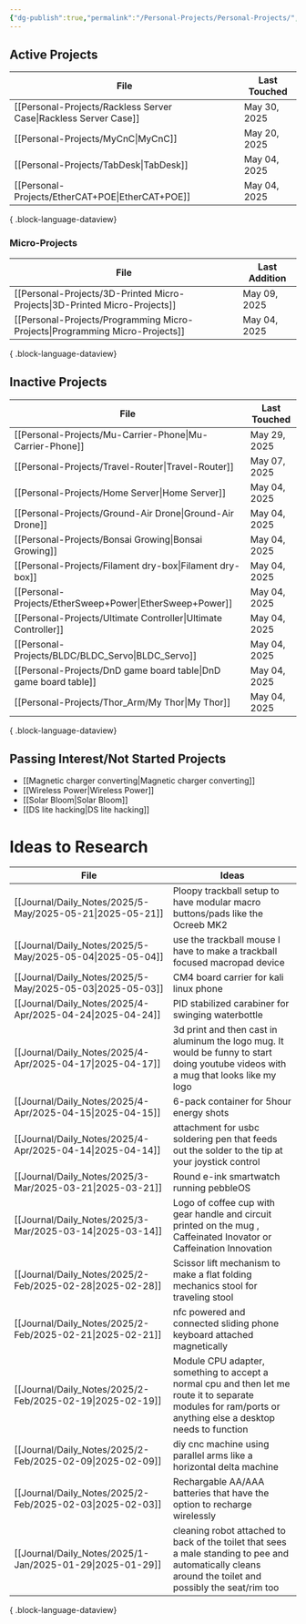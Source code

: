 ```yaml
---
{"dg-publish":true,"permalink":"/Personal-Projects/Personal-Projects/","tags":["directory"]}
---
```



## Active Projects
| File                                                                | Last Touched |
| ------------------------------------------------------------------- | ------------ |
| [[Personal-Projects/Rackless Server Case\|Rackless Server Case]] | May 30, 2025 |
| [[Personal-Projects/MyCnC\|MyCnC]]                               | May 20, 2025 |
| [[Personal-Projects/TabDesk\|TabDesk]]                           | May 04, 2025 |
| [[Personal-Projects/EtherCAT+POE\|EtherCAT+POE]]                 | May 04, 2025 |

{ .block-language-dataview}
### Micro-Projects 
| File                                                                            | Last Addition |
| ------------------------------------------------------------------------------- | ------------- |
| [[Personal-Projects/3D-Printed Micro-Projects\|3D-Printed Micro-Projects]]   | May 09, 2025  |
| [[Personal-Projects/Programming Micro-Projects\|Programming Micro-Projects]] | May 04, 2025  |

{ .block-language-dataview}

## Inactive Projects
| File                                                                | Last Touched |
| ------------------------------------------------------------------- | ------------ |
| [[Personal-Projects/Mu-Carrier-Phone\|Mu-Carrier-Phone]]         | May 29, 2025 |
| [[Personal-Projects/Travel-Router\|Travel-Router]]               | May 07, 2025 |
| [[Personal-Projects/Home Server\|Home Server]]                   | May 04, 2025 |
| [[Personal-Projects/Ground-Air Drone\|Ground-Air Drone]]         | May 04, 2025 |
| [[Personal-Projects/Bonsai Growing\|Bonsai Growing]]             | May 04, 2025 |
| [[Personal-Projects/Filament dry-box\|Filament dry-box]]         | May 04, 2025 |
| [[Personal-Projects/EtherSweep+Power\|EtherSweep+Power]]         | May 04, 2025 |
| [[Personal-Projects/Ultimate Controller\|Ultimate Controller]]   | May 04, 2025 |
| [[Personal-Projects/BLDC/BLDC_Servo\|BLDC_Servo]]                | May 04, 2025 |
| [[Personal-Projects/DnD game board table\|DnD game board table]] | May 04, 2025 |
| [[Personal-Projects/Thor_Arm/My Thor\|My Thor]]                  | May 04, 2025 |

{ .block-language-dataview}

## Passing Interest/Not Started Projects
- [[Magnetic charger converting\|Magnetic charger converting]] 
- [[Wireless Power\|Wireless Power]]
- [[Solar Bloom\|Solar Bloom]]
- [[DS lite hacking\|DS lite hacking]]

# Ideas to Research 
| File                                                         | Ideas                                                                                                                                                        |
| ------------------------------------------------------------ | ------------------------------------------------------------------------------------------------------------------------------------------------------------ |
| [[Journal/Daily_Notes/2025/5-May/2025-05-21\|2025-05-21]] | Ploopy trackball setup to have modular macro buttons/pads like the Ocreeb MK2                                                                                |
| [[Journal/Daily_Notes/2025/5-May/2025-05-04\|2025-05-04]] | use the trackball mouse I have to make a trackball focused macropad device                                                                                   |
| [[Journal/Daily_Notes/2025/5-May/2025-05-03\|2025-05-03]] | CM4 board carrier for kali linux phone                                                                                                                       |
| [[Journal/Daily_Notes/2025/4-Apr/2025-04-24\|2025-04-24]] | PID stabilized carabiner for swinging waterbottle                                                                                                            |
| [[Journal/Daily_Notes/2025/4-Apr/2025-04-17\|2025-04-17]] | 3d print and then cast in aluminum the logo mug. It would be funny to start doing youtube videos with a mug that looks like my logo                          |
| [[Journal/Daily_Notes/2025/4-Apr/2025-04-15\|2025-04-15]] | 6-pack container for 5hour energy shots                                                                                                                      |
| [[Journal/Daily_Notes/2025/4-Apr/2025-04-14\|2025-04-14]] | attachment for usbc soldering pen that feeds out the solder to the tip at your joystick control                                                              |
| [[Journal/Daily_Notes/2025/3-Mar/2025-03-21\|2025-03-21]] | Round e-ink smartwatch running pebbleOS                                                                                                                      |
| [[Journal/Daily_Notes/2025/3-Mar/2025-03-14\|2025-03-14]] | Logo of coffee cup with gear handle and circuit printed on the mug , Caffeinated Inovator or Caffeination Innovation                                         |
| [[Journal/Daily_Notes/2025/2-Feb/2025-02-28\|2025-02-28]] | Scissor lift mechanism to make a flat folding mechanics stool for traveling stool                                                                            |
| [[Journal/Daily_Notes/2025/2-Feb/2025-02-21\|2025-02-21]] | nfc powered and connected sliding phone keyboard attached magnetically                                                                                       |
| [[Journal/Daily_Notes/2025/2-Feb/2025-02-19\|2025-02-19]] | Module CPU adapter, something to accept a normal cpu and then let me route it to separate modules for ram/ports or anything else a desktop needs to function |
| [[Journal/Daily_Notes/2025/2-Feb/2025-02-09\|2025-02-09]] | diy cnc machine using parallel arms like a horizontal delta machine                                                                                          |
| [[Journal/Daily_Notes/2025/2-Feb/2025-02-03\|2025-02-03]] | Rechargable AA/AAA batteries that have the option to recharge wirelessly                                                                                     |
| [[Journal/Daily_Notes/2025/1-Jan/2025-01-29\|2025-01-29]] | cleaning robot attached to back of the toilet that sees a male standing to pee and automatically cleans around the toilet and possibly the seat/rim too      |

{ .block-language-dataview}
